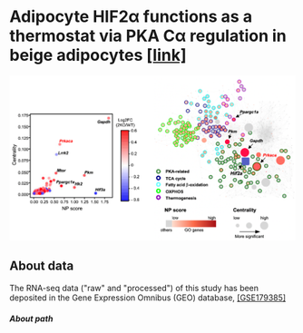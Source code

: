 # Adipocyte HIF2α functions as a thermostat via PKA Cα regulation in beige adipocytes [[link]](https://www.nature.com/articles/s41467-022-30925-0)
<p align="center">
  <img src="sample_plot.png"/>
</p>


## About data

The RNA-seq data ("raw" and "processed") of this study has been deposited in the Gene Expression Omnibus (GEO) database, [[GSE179385]](https://www.ncbi.nlm.nih.gov/geo/query/acc.cgi?acc=GSE179385)


##### *About path*


